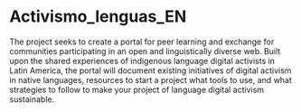 # Activismo_lenguas_EN
The project seeks to create a portal for peer learning and exchange for communities participating in an open and linguistically diverse web. Built upon the shared experiences of indigenous language digital activists in Latin America, the portal will document existing initiatives of digital activism in native languages, resources to start a project what tools to use, and what strategies to follow to make your project of language digital activism sustainable.
